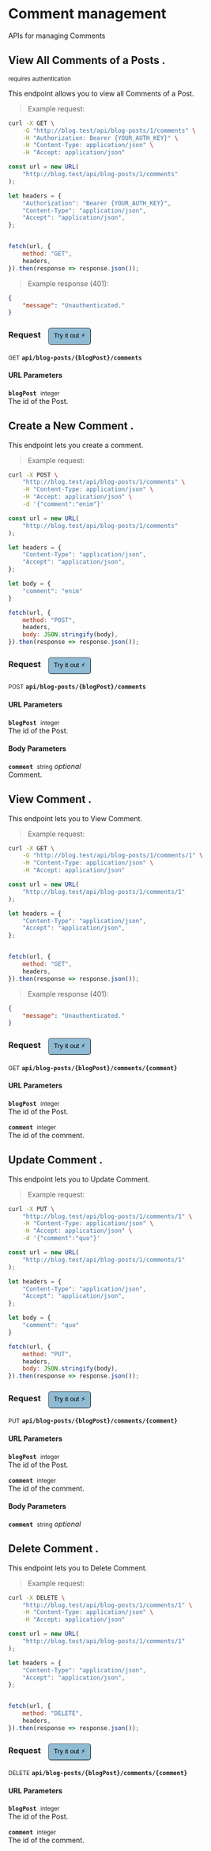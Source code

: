 # Comment management

APIs for managing Comments

## View All Comments of a Posts .

<small class="badge badge-darkred">requires authentication</small>

This endpoint allows you to view all Comments of a Post.

> Example request:

```bash
curl -X GET \
    -G "http://blog.test/api/blog-posts/1/comments" \
    -H "Authorization: Bearer {YOUR_AUTH_KEY}" \
    -H "Content-Type: application/json" \
    -H "Accept: application/json"
```

```javascript
const url = new URL(
    "http://blog.test/api/blog-posts/1/comments"
);

let headers = {
    "Authorization": "Bearer {YOUR_AUTH_KEY}",
    "Content-Type": "application/json",
    "Accept": "application/json",
};


fetch(url, {
    method: "GET",
    headers,
}).then(response => response.json());
```


> Example response (401):

```json
{
    "message": "Unauthenticated."
}
```
<div id="execution-results-GETapi-blog-posts--blogPost--comments" hidden>
    <blockquote>Received response<span id="execution-response-status-GETapi-blog-posts--blogPost--comments"></span>:</blockquote>
    <pre class="json"><code id="execution-response-content-GETapi-blog-posts--blogPost--comments"></code></pre>
</div>
<div id="execution-error-GETapi-blog-posts--blogPost--comments" hidden>
    <blockquote>Request failed with error:</blockquote>
    <pre><code id="execution-error-message-GETapi-blog-posts--blogPost--comments"></code></pre>
</div>
<form id="form-GETapi-blog-posts--blogPost--comments" data-method="GET" data-path="api/blog-posts/{blogPost}/comments" data-authed="1" data-hasfiles="0" data-headers='{"Authorization":"Bearer {YOUR_AUTH_KEY}","Content-Type":"application\/json","Accept":"application\/json"}' onsubmit="event.preventDefault(); executeTryOut('GETapi-blog-posts--blogPost--comments', this);">
<h3>
    Request&nbsp;&nbsp;&nbsp;
        <button type="button" style="background-color: #8fbcd4; padding: 5px 10px; border-radius: 5px; border-width: thin;" id="btn-tryout-GETapi-blog-posts--blogPost--comments" onclick="tryItOut('GETapi-blog-posts--blogPost--comments');">Try it out ⚡</button>
    <button type="button" style="background-color: #c97a7e; padding: 5px 10px; border-radius: 5px; border-width: thin;" id="btn-canceltryout-GETapi-blog-posts--blogPost--comments" onclick="cancelTryOut('GETapi-blog-posts--blogPost--comments');" hidden>Cancel</button>&nbsp;&nbsp;
    <button type="submit" style="background-color: #6ac174; padding: 5px 10px; border-radius: 5px; border-width: thin;" id="btn-executetryout-GETapi-blog-posts--blogPost--comments" hidden>Send Request 💥</button>
    </h3>
<p>
<small class="badge badge-green">GET</small>
 <b><code>api/blog-posts/{blogPost}/comments</code></b>
</p>
<p>
<label id="auth-GETapi-blog-posts--blogPost--comments" hidden>Authorization header: <b><code>Bearer </code></b><input type="text" name="Authorization" data-prefix="Bearer " data-endpoint="GETapi-blog-posts--blogPost--comments" data-component="header"></label>
</p>
<h4 class="fancy-heading-panel"><b>URL Parameters</b></h4>
<p>
<b><code>blogPost</code></b>&nbsp;&nbsp;<small>integer</small>  &nbsp;
<input type="number" name="blogPost" data-endpoint="GETapi-blog-posts--blogPost--comments" data-component="url" required  hidden>
<br>
The id of the Post.</p>
</form>


## Create a New Comment .


This endpoint lets you create a comment.

> Example request:

```bash
curl -X POST \
    "http://blog.test/api/blog-posts/1/comments" \
    -H "Content-Type: application/json" \
    -H "Accept: application/json" \
    -d '{"comment":"enim"}'

```

```javascript
const url = new URL(
    "http://blog.test/api/blog-posts/1/comments"
);

let headers = {
    "Content-Type": "application/json",
    "Accept": "application/json",
};

let body = {
    "comment": "enim"
}

fetch(url, {
    method: "POST",
    headers,
    body: JSON.stringify(body),
}).then(response => response.json());
```


<div id="execution-results-POSTapi-blog-posts--blogPost--comments" hidden>
    <blockquote>Received response<span id="execution-response-status-POSTapi-blog-posts--blogPost--comments"></span>:</blockquote>
    <pre class="json"><code id="execution-response-content-POSTapi-blog-posts--blogPost--comments"></code></pre>
</div>
<div id="execution-error-POSTapi-blog-posts--blogPost--comments" hidden>
    <blockquote>Request failed with error:</blockquote>
    <pre><code id="execution-error-message-POSTapi-blog-posts--blogPost--comments"></code></pre>
</div>
<form id="form-POSTapi-blog-posts--blogPost--comments" data-method="POST" data-path="api/blog-posts/{blogPost}/comments" data-authed="0" data-hasfiles="0" data-headers='{"Content-Type":"application\/json","Accept":"application\/json"}' onsubmit="event.preventDefault(); executeTryOut('POSTapi-blog-posts--blogPost--comments', this);">
<h3>
    Request&nbsp;&nbsp;&nbsp;
        <button type="button" style="background-color: #8fbcd4; padding: 5px 10px; border-radius: 5px; border-width: thin;" id="btn-tryout-POSTapi-blog-posts--blogPost--comments" onclick="tryItOut('POSTapi-blog-posts--blogPost--comments');">Try it out ⚡</button>
    <button type="button" style="background-color: #c97a7e; padding: 5px 10px; border-radius: 5px; border-width: thin;" id="btn-canceltryout-POSTapi-blog-posts--blogPost--comments" onclick="cancelTryOut('POSTapi-blog-posts--blogPost--comments');" hidden>Cancel</button>&nbsp;&nbsp;
    <button type="submit" style="background-color: #6ac174; padding: 5px 10px; border-radius: 5px; border-width: thin;" id="btn-executetryout-POSTapi-blog-posts--blogPost--comments" hidden>Send Request 💥</button>
    </h3>
<p>
<small class="badge badge-black">POST</small>
 <b><code>api/blog-posts/{blogPost}/comments</code></b>
</p>
<h4 class="fancy-heading-panel"><b>URL Parameters</b></h4>
<p>
<b><code>blogPost</code></b>&nbsp;&nbsp;<small>integer</small>  &nbsp;
<input type="number" name="blogPost" data-endpoint="POSTapi-blog-posts--blogPost--comments" data-component="url" required  hidden>
<br>
The id of the Post.</p>
<h4 class="fancy-heading-panel"><b>Body Parameters</b></h4>
<p>
<b><code>comment</code></b>&nbsp;&nbsp;<small>string</small>     <i>optional</i> &nbsp;
<input type="text" name="comment" data-endpoint="POSTapi-blog-posts--blogPost--comments" data-component="body"  hidden>
<br>
Comment.</p>

</form>


## View Comment .


This endpoint lets you to View Comment.

> Example request:

```bash
curl -X GET \
    -G "http://blog.test/api/blog-posts/1/comments/1" \
    -H "Content-Type: application/json" \
    -H "Accept: application/json"
```

```javascript
const url = new URL(
    "http://blog.test/api/blog-posts/1/comments/1"
);

let headers = {
    "Content-Type": "application/json",
    "Accept": "application/json",
};


fetch(url, {
    method: "GET",
    headers,
}).then(response => response.json());
```


> Example response (401):

```json
{
    "message": "Unauthenticated."
}
```
<div id="execution-results-GETapi-blog-posts--blogPost--comments--comment-" hidden>
    <blockquote>Received response<span id="execution-response-status-GETapi-blog-posts--blogPost--comments--comment-"></span>:</blockquote>
    <pre class="json"><code id="execution-response-content-GETapi-blog-posts--blogPost--comments--comment-"></code></pre>
</div>
<div id="execution-error-GETapi-blog-posts--blogPost--comments--comment-" hidden>
    <blockquote>Request failed with error:</blockquote>
    <pre><code id="execution-error-message-GETapi-blog-posts--blogPost--comments--comment-"></code></pre>
</div>
<form id="form-GETapi-blog-posts--blogPost--comments--comment-" data-method="GET" data-path="api/blog-posts/{blogPost}/comments/{comment}" data-authed="0" data-hasfiles="0" data-headers='{"Content-Type":"application\/json","Accept":"application\/json"}' onsubmit="event.preventDefault(); executeTryOut('GETapi-blog-posts--blogPost--comments--comment-', this);">
<h3>
    Request&nbsp;&nbsp;&nbsp;
        <button type="button" style="background-color: #8fbcd4; padding: 5px 10px; border-radius: 5px; border-width: thin;" id="btn-tryout-GETapi-blog-posts--blogPost--comments--comment-" onclick="tryItOut('GETapi-blog-posts--blogPost--comments--comment-');">Try it out ⚡</button>
    <button type="button" style="background-color: #c97a7e; padding: 5px 10px; border-radius: 5px; border-width: thin;" id="btn-canceltryout-GETapi-blog-posts--blogPost--comments--comment-" onclick="cancelTryOut('GETapi-blog-posts--blogPost--comments--comment-');" hidden>Cancel</button>&nbsp;&nbsp;
    <button type="submit" style="background-color: #6ac174; padding: 5px 10px; border-radius: 5px; border-width: thin;" id="btn-executetryout-GETapi-blog-posts--blogPost--comments--comment-" hidden>Send Request 💥</button>
    </h3>
<p>
<small class="badge badge-green">GET</small>
 <b><code>api/blog-posts/{blogPost}/comments/{comment}</code></b>
</p>
<h4 class="fancy-heading-panel"><b>URL Parameters</b></h4>
<p>
<b><code>blogPost</code></b>&nbsp;&nbsp;<small>integer</small>  &nbsp;
<input type="number" name="blogPost" data-endpoint="GETapi-blog-posts--blogPost--comments--comment-" data-component="url" required  hidden>
<br>
The id of the Post.</p>
<p>
<b><code>comment</code></b>&nbsp;&nbsp;<small>integer</small>  &nbsp;
<input type="number" name="comment" data-endpoint="GETapi-blog-posts--blogPost--comments--comment-" data-component="url" required  hidden>
<br>
The id of the comment.</p>
</form>


## Update Comment .


This endpoint lets you to Update Comment.

> Example request:

```bash
curl -X PUT \
    "http://blog.test/api/blog-posts/1/comments/1" \
    -H "Content-Type: application/json" \
    -H "Accept: application/json" \
    -d '{"comment":"quo"}'

```

```javascript
const url = new URL(
    "http://blog.test/api/blog-posts/1/comments/1"
);

let headers = {
    "Content-Type": "application/json",
    "Accept": "application/json",
};

let body = {
    "comment": "quo"
}

fetch(url, {
    method: "PUT",
    headers,
    body: JSON.stringify(body),
}).then(response => response.json());
```


<div id="execution-results-PUTapi-blog-posts--blogPost--comments--comment-" hidden>
    <blockquote>Received response<span id="execution-response-status-PUTapi-blog-posts--blogPost--comments--comment-"></span>:</blockquote>
    <pre class="json"><code id="execution-response-content-PUTapi-blog-posts--blogPost--comments--comment-"></code></pre>
</div>
<div id="execution-error-PUTapi-blog-posts--blogPost--comments--comment-" hidden>
    <blockquote>Request failed with error:</blockquote>
    <pre><code id="execution-error-message-PUTapi-blog-posts--blogPost--comments--comment-"></code></pre>
</div>
<form id="form-PUTapi-blog-posts--blogPost--comments--comment-" data-method="PUT" data-path="api/blog-posts/{blogPost}/comments/{comment}" data-authed="0" data-hasfiles="0" data-headers='{"Content-Type":"application\/json","Accept":"application\/json"}' onsubmit="event.preventDefault(); executeTryOut('PUTapi-blog-posts--blogPost--comments--comment-', this);">
<h3>
    Request&nbsp;&nbsp;&nbsp;
        <button type="button" style="background-color: #8fbcd4; padding: 5px 10px; border-radius: 5px; border-width: thin;" id="btn-tryout-PUTapi-blog-posts--blogPost--comments--comment-" onclick="tryItOut('PUTapi-blog-posts--blogPost--comments--comment-');">Try it out ⚡</button>
    <button type="button" style="background-color: #c97a7e; padding: 5px 10px; border-radius: 5px; border-width: thin;" id="btn-canceltryout-PUTapi-blog-posts--blogPost--comments--comment-" onclick="cancelTryOut('PUTapi-blog-posts--blogPost--comments--comment-');" hidden>Cancel</button>&nbsp;&nbsp;
    <button type="submit" style="background-color: #6ac174; padding: 5px 10px; border-radius: 5px; border-width: thin;" id="btn-executetryout-PUTapi-blog-posts--blogPost--comments--comment-" hidden>Send Request 💥</button>
    </h3>
<p>
<small class="badge badge-darkblue">PUT</small>
 <b><code>api/blog-posts/{blogPost}/comments/{comment}</code></b>
</p>
<h4 class="fancy-heading-panel"><b>URL Parameters</b></h4>
<p>
<b><code>blogPost</code></b>&nbsp;&nbsp;<small>integer</small>  &nbsp;
<input type="number" name="blogPost" data-endpoint="PUTapi-blog-posts--blogPost--comments--comment-" data-component="url" required  hidden>
<br>
The id of the Post.</p>
<p>
<b><code>comment</code></b>&nbsp;&nbsp;<small>integer</small>  &nbsp;
<input type="number" name="comment" data-endpoint="PUTapi-blog-posts--blogPost--comments--comment-" data-component="url" required  hidden>
<br>
The id of the comment.</p>
<h4 class="fancy-heading-panel"><b>Body Parameters</b></h4>
<p>
<b><code>comment</code></b>&nbsp;&nbsp;<small>string</small>     <i>optional</i> &nbsp;
<input type="text" name="comment" data-endpoint="PUTapi-blog-posts--blogPost--comments--comment-" data-component="body"  hidden>
<br>
</p>

</form>


## Delete Comment .


This endpoint lets you to Delete Comment.

> Example request:

```bash
curl -X DELETE \
    "http://blog.test/api/blog-posts/1/comments/1" \
    -H "Content-Type: application/json" \
    -H "Accept: application/json"
```

```javascript
const url = new URL(
    "http://blog.test/api/blog-posts/1/comments/1"
);

let headers = {
    "Content-Type": "application/json",
    "Accept": "application/json",
};


fetch(url, {
    method: "DELETE",
    headers,
}).then(response => response.json());
```


<div id="execution-results-DELETEapi-blog-posts--blogPost--comments--comment-" hidden>
    <blockquote>Received response<span id="execution-response-status-DELETEapi-blog-posts--blogPost--comments--comment-"></span>:</blockquote>
    <pre class="json"><code id="execution-response-content-DELETEapi-blog-posts--blogPost--comments--comment-"></code></pre>
</div>
<div id="execution-error-DELETEapi-blog-posts--blogPost--comments--comment-" hidden>
    <blockquote>Request failed with error:</blockquote>
    <pre><code id="execution-error-message-DELETEapi-blog-posts--blogPost--comments--comment-"></code></pre>
</div>
<form id="form-DELETEapi-blog-posts--blogPost--comments--comment-" data-method="DELETE" data-path="api/blog-posts/{blogPost}/comments/{comment}" data-authed="0" data-hasfiles="0" data-headers='{"Content-Type":"application\/json","Accept":"application\/json"}' onsubmit="event.preventDefault(); executeTryOut('DELETEapi-blog-posts--blogPost--comments--comment-', this);">
<h3>
    Request&nbsp;&nbsp;&nbsp;
        <button type="button" style="background-color: #8fbcd4; padding: 5px 10px; border-radius: 5px; border-width: thin;" id="btn-tryout-DELETEapi-blog-posts--blogPost--comments--comment-" onclick="tryItOut('DELETEapi-blog-posts--blogPost--comments--comment-');">Try it out ⚡</button>
    <button type="button" style="background-color: #c97a7e; padding: 5px 10px; border-radius: 5px; border-width: thin;" id="btn-canceltryout-DELETEapi-blog-posts--blogPost--comments--comment-" onclick="cancelTryOut('DELETEapi-blog-posts--blogPost--comments--comment-');" hidden>Cancel</button>&nbsp;&nbsp;
    <button type="submit" style="background-color: #6ac174; padding: 5px 10px; border-radius: 5px; border-width: thin;" id="btn-executetryout-DELETEapi-blog-posts--blogPost--comments--comment-" hidden>Send Request 💥</button>
    </h3>
<p>
<small class="badge badge-red">DELETE</small>
 <b><code>api/blog-posts/{blogPost}/comments/{comment}</code></b>
</p>
<h4 class="fancy-heading-panel"><b>URL Parameters</b></h4>
<p>
<b><code>blogPost</code></b>&nbsp;&nbsp;<small>integer</small>  &nbsp;
<input type="number" name="blogPost" data-endpoint="DELETEapi-blog-posts--blogPost--comments--comment-" data-component="url" required  hidden>
<br>
The id of the Post.</p>
<p>
<b><code>comment</code></b>&nbsp;&nbsp;<small>integer</small>  &nbsp;
<input type="number" name="comment" data-endpoint="DELETEapi-blog-posts--blogPost--comments--comment-" data-component="url" required  hidden>
<br>
The id of the comment.</p>
</form>



